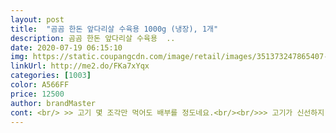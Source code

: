 ```yaml
---
layout: post 
title:  "곰곰 한돈 앞다리살 수육용 1000g (냉장), 1개" 
description: 곰곰 한돈 앞다리살 수육용  ..
date: 2020-07-19 06:15:10 
img: https://static.coupangcdn.com/image/retail/images/351373247865407-cc7a90d3-180d-44d7-bbf8-26d378be3464.jpg 
linkUrl: http://me2.do/FKa7xYqx 
categories: [1003] 
color: A566FF 
price: 12500 
author: brandMaster 
cont: <br/> >> 고기 몇 조각만 먹어도 배부를 정도네요.<br/><br/>>> 고기가 신선하지 않으면 별걸 다 넣어도 냄새가 안 잡힌다고 하더라고요.<br/><br/>>> 고기의 밀도가 높은데 육즙도 같이 풍부해서 퍽퍽하지 않네요.<br/><br/>>> 고깃덩어리 크기가 균일하지 않고, 뒤죽박죽입니다.<br/> 접시에 담아낼 때 모양 내기 어려웠어요.<br/><br/>>> 꼼꼼히 살펴봤는데 패키지 맨 위와 아래 고기 모두 뭉개지는 것 없이 색과 신선도가 좋았습니다.<br/><br/>>> 비계를 싫어해서 잘라냈는데도 살코기 양이 많더군요.<br/><br/>>> 역하진 않고, 아 생고기 냄새다할 정도예요.<br/><br/>>> 크게 딱 자리 잡은 비계와 결이 일정한 살코기의 비율이 적절합니다.<br/><br/><br/> - 1kg 1팩으로 고기 파티를 하고 나니 약간 질리긴 하는데요.<br/> 그래도 생각날 때마다 찾을 것 같습니다.<br/><br/><br/> - 1kg 1팩의 양이 꽤 많아서, 식성 좋은 4인이 한 끼에 배 터지게 먹었습니다.<br/><br/><br/> - 마늘 + 파/양파 + 월계수 잎 + 소주 로 삶을 때 나는 돼지 냄새가 쉽게 잡힙니다.<br/><br/><br/> - 고기가 두꺼운데, 1시간 정도 삶으니 속까지 금방 익더군요.<br/><br/><br/> - 고기를 잘게 잘랐는데, 고기 밀도가 워낙 높아 묵직한 맛이 잘 느껴집니다.<br/><br/><br/> - 고기의 고소한 풍미가 잘 살아서 맛있습니다.<br/><br/><br/> - 고기의 쫄깃한 육질과 육즙이 풍부합니다.<br/> 질기진 않아요.<br/><br/> 
---
```

 